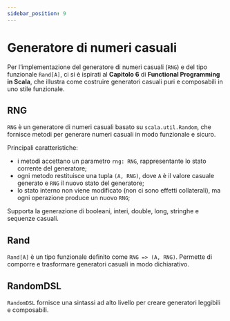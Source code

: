 ```yaml
---
sidebar_position: 9
---
```


# Generatore di numeri casuali

Per l’implementazione del generatore di numeri casuali (`RNG`) e del tipo funzionale `Rand[A]`, ci si è ispirati al 
**Capitolo 6** di **Functional Programming in Scala**, che illustra come costruire generatori casuali puri e composabili
in uno stile funzionale.

## RNG
`RNG` è un generatore di numeri casuali basato su `scala.util.Random`, che fornisce metodi per generare numeri casuali
in modo funzionale e sicuro.

Principali caratteristiche:

- i metodi accettano un parametro `rng: RNG`, rappresentante lo stato corrente del generatore;
- ogni metodo restituisce una tupla `(A, RNG)`, dove `A` è il valore casuale generato e `RNG` il nuovo stato del
  generatore;
- lo stato interno non viene modificato (non ci sono effetti collaterali), ma ogni operazione produce un nuovo `RNG`;

Supporta la generazione di booleani, interi, double, long, stringhe e sequenze casuali.

## Rand

`Rand[A]` è un tipo funzionale definito come `RNG => (A, RNG)`.
Permette di comporre e trasformare generatori casuali in modo dichiarativo.

## RandomDSL

`RandomDSL` fornisce una sintassi ad alto livello per creare generatori leggibili e composabili.